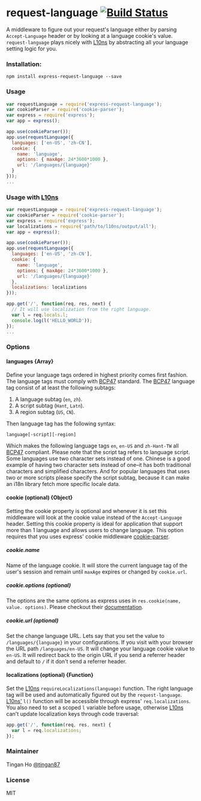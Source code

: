 request-language [![Build Status](https://travis-ci.org/tinganho/express-request-language.png)](https://travis-ci.org/tinganho/express-request-language)
========================
A middleware to figure out your request's language either by parsing `Accept-Language` header or by looking at a language cookie's value. `request-language` plays nicely with [L10ns][] by abstracting all your language setting logic for you.

### Installation:

```
npm install express-request-language --save
```

### Usage

```javascript
var requestLanguage = require('express-request-language');
var cookieParser = require('cookie-parser');
var express = require('express');
var app = express();

app.use(cookieParser());
app.use(requestLanguage({
  languages: ['en-US', 'zh-CN'],
  cookie: {
    name: 'language',
    options: { maxAge: 24*3600*1000 },
    url: '/languages/{language}'
  }
}));
...
```

### Usage with [L10ns](http://l10ns.org)

```javascript
var requestLanguage = require('express-request-language');
var cookieParser = require('cookie-parser');
var express = require('express');
var localizations = require('path/to/l10ns/output/all');
var app = express();

app.use(cookieParser());
app.use(requestLanguage({
  languages: ['en-US', 'zh-CN'],
  cookie: {
    name: 'language',
    options: { maxAge: 24*3600*1000 },
    url: '/languages/{language}'
  },
  localizations: localizations
}));

app.get('/', function(req, res, next) {
  // It will use localization from the right language.
  var l = req.locals.l;
  console.log(l('HELLO_WORLD'));
});
...
```

### Options

#### languages \{Array\}
Define your language tags ordered in highest priority comes first fashion. The language tags must comply with [BCP47][] standard. The [BCP47][] language tag consist of at least the following subtags:

1. A language subtag (`en`, `zh`).
3. A script subtag (`Hant`, `Latn`).
2. A region subtag (`US`, `CN`).

Then language tag has the following syntax:

```
language[-script][-region]
```

Which makes the following language tags `en`, `en-US` and `zh-Hant-TW` all [BCP47][] compliant. Please note that the script tag refers to language script. Some languages use two character sets instead of one. Chinese is a good example of having two character sets instead of one–it has both traditional characters and simplified characters. And for popular languages that uses two or more scripts please specify the script subtag, because it can make an i18n library fetch more specific locale data.

#### cookie (optional) \{Object\}
Setting the cookie property is optional and whenever it is set this middleware will look at the cookie value instead of the `Accept-Language` header. Setting this cookie property is ideal for application that support more than 1 language and allows users to change language. This option requires that you uses express' cookie middleware [cookie-parser](https://github.com/expressjs/cookie-parser).

##### cookie.name
Name of the language cookie. It will store the current language tag of the user's session and remain until `maxAge` expires or changed by `cookie.url`.

##### cookie.options (optional)
The options are the same options as express uses in `res.cookie(name, value. options)`. Please checkout their [documentation](http://expressjs.com/4x/api.html#res.cookie).

##### cookie.url (optional)
Set the change language URL. Lets say that you set the value to `/languages/{language}` in your configurations. If you visit with your browser the URL path `/languages/en-US`. It will change your language cookie value to `en-US`. It will redirect back to the origin URL if you send a referrer header and default to `/` if it don't send a referrer header.

#### localizations (optional) {Function}
Set the [L10ns][] `requireLocalizations(language)` function. The right language tag will be used and automatically figured out by the `request-language`. [L10ns'][L10ns] `l()` function will be accessible through express' `req.localizations`. You also need to set a scoped `l` variable before usage, otherwise [L10ns][] can't update localization keys through code traversal:

```javascript
app.get('/', function(req, res, next) {
  var l = req.localizations;
});
```
### Maintainer

Tingan Ho [@tingan87][]

### License
MIT

[L10ns]: http://l10ns.org
[BCP47]: https://tools.ietf.org/html/bcp47
[@tingan87]: https://twitter.com/tingan87

